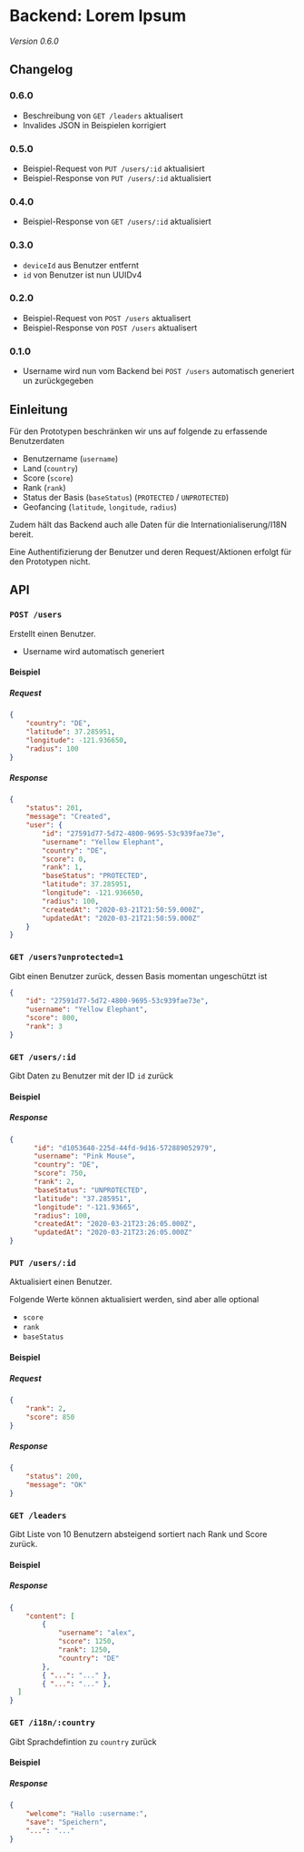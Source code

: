 # Backend: Lorem Ipsum

_Version 0.6.0_

## Changelog

### 0.6.0

* Beschreibung von `GET /leaders` aktualisert
* Invalides JSON in Beispielen korrigiert

### 0.5.0

* Beispiel-Request von `PUT /users/:id` aktualisiert
* Beispiel-Response von `PUT /users/:id` aktualisiert

### 0.4.0

* Beispiel-Response von `GET /users/:id` aktualisiert

### 0.3.0

* `deviceId` aus Benutzer entfernt
* `id` von Benutzer ist nun UUIDv4

### 0.2.0

* Beispiel-Request von `POST /users` aktualisert
* Beispiel-Response von `POST /users` aktualisert

### 0.1.0

* Username wird nun vom Backend bei `POST /users` automatisch generiert un zurückgegeben

## Einleitung

Für den Prototypen beschränken wir uns auf folgende zu erfassende Benutzerdaten

* Benutzername (`username`)
* Land (`country`)
* Score (`score`)
* Rank (`rank`)
* Status der Basis (`baseStatus`) (`PROTECTED` / `UNPROTECTED`)
* Geofancing (`latitude`, `longitude`, `radius`)

Zudem hält das Backend auch alle Daten für die Internationialiserung/I18N bereit.

Eine Authentifizierung der Benutzer und deren Request/Aktionen erfolgt für den Prototypen nicht.

## API

### `POST /users`

Erstellt einen Benutzer.

* Username wird automatisch generiert

#### Beispiel

##### Request

```json
{
    "country": "DE",
    "latitude": 37.285951,
    "longitude": -121.936650,
    "radius": 100
}
```

##### Response

```json
{
    "status": 201,
    "message": "Created",
    "user": {
        "id": "27591d77-5d72-4800-9695-53c939fae73e",
        "username": "Yellow Elephant",
        "country": "DE",
        "score": 0,
        "rank": 1,
        "baseStatus": "PROTECTED",
        "latitude": 37.285951,
        "longitude": -121.936650,
        "radius": 100,        
        "createdAt": "2020-03-21T21:50:59.000Z",
        "updatedAt": "2020-03-21T21:50:59.000Z"        
    }
}
```



### `GET /users?unprotected=1`

Gibt einen Benutzer zurück, dessen Basis momentan ungeschützt ist

```json
{
    "id": "27591d77-5d72-4800-9695-53c939fae73e",
    "username": "Yellow Elephant",
    "score": 800,
    "rank": 3
}
```



### `GET /users/:id`

Gibt Daten zu Benutzer mit der ID `id` zurück

#### Beispiel

##### Response

```json
{
      "id": "d1053640-225d-44fd-9d16-572889052979",
      "username": "Pink Mouse",
      "country": "DE",
      "score": 750,
      "rank": 2,
      "baseStatus": "UNPROTECTED",
      "latitude": "37.285951",
      "longitude": "-121.93665",
      "radius": 100,
      "createdAt": "2020-03-21T23:26:05.000Z",
      "updatedAt": "2020-03-21T23:26:05.000Z"
}
```

### `PUT /users/:id`

Aktualisiert einen Benutzer.

Folgende Werte können aktualisiert werden, sind aber alle optional

* `score`
* `rank`
* `baseStatus` 

#### Beispiel

##### Request

```json
{    
    "rank": 2,
    "score": 850    
}
```

##### Response

```json
{
    "status": 200,
    "message": "OK"    
}
```



### `GET /leaders`

Gibt Liste von 10 Benutzern absteigend sortiert nach Rank und Score zurück.

#### Beispiel

##### Response

```json
{
    "content": [
        {
            "username": "alex",
            "score": 1250,
            "rank": 1250,
            "country": "DE"
        },
        { "...": "..." },
        { "...": "..." },
  ]  
}
```

### `GET /i18n/:country`

Gibt Sprachdefintion zu `country` zurück

#### Beispiel

##### Response

```json
{
    "welcome": "Hallo :username:",
    "save": "Speichern",
    "...": "..."
}
```
